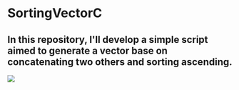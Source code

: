 # SortingVectorC
## In this repository, I'll develop a simple script aimed to generate a vector base on concatenating two others and sorting ascending.
![](http://baidu.com/pic/doge.png)

